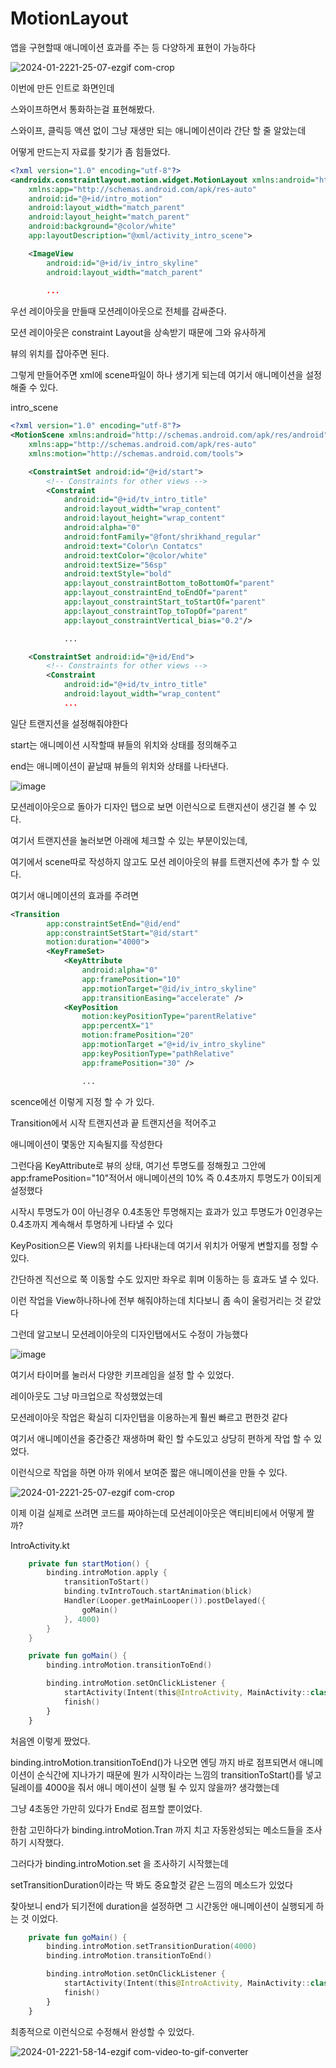 MotionLayout
=

앱을 구현할때 애니메이션 효과를 주는 등 다양하게 표현이 가능하다

![2024-01-2221-25-07-ezgif com-crop](https://github.com/nbCampGroup-2-24-01-15/ColorContacts/assets/116724657/f578a28b-b5ea-4955-8e53-ad6711376cca)

이번에 만든 인트로 화면인데

스와이프하면서 통화하는걸 표현해봤다.

스와이프, 클릭등 액션 없이 그냥 재생만 되는 애니메이션이라 간단 할 줄 알았는데

어떻게 만드는지 자료를 찾기가 좀 힘들었다.

```xml
<?xml version="1.0" encoding="utf-8"?>
<androidx.constraintlayout.motion.widget.MotionLayout xmlns:android="http://schemas.android.com/apk/res/android"
    xmlns:app="http://schemas.android.com/apk/res-auto"
    android:id="@+id/intro_motion"
    android:layout_width="match_parent"
    android:layout_height="match_parent"
    android:background="@color/white"
    app:layoutDescription="@xml/activity_intro_scene">

    <ImageView
        android:id="@+id/iv_intro_skyline"
        android:layout_width="match_parent"
        
        ...
```

우선 레이아웃을 만들때 모션레이아웃으로 전체를 감싸준다.

모션 레이아웃은 constraint Layout을 상속받기 때문에 그와 유사하게

뷰의 위치를 잡아주면 된다.

그렇게 만들어주면 xml에 scene파일이 하나 생기게 되는데 여기서 애니메이션을 설정해줄 수 있다.

intro_scene

```xml
<?xml version="1.0" encoding="utf-8"?>
<MotionScene xmlns:android="http://schemas.android.com/apk/res/android"
    xmlns:app="http://schemas.android.com/apk/res-auto"
    xmlns:motion="http://schemas.android.com/tools">

    <ConstraintSet android:id="@+id/start">
        <!-- Constraints for other views -->
        <Constraint
            android:id="@+id/tv_intro_title"
            android:layout_width="wrap_content"
            android:layout_height="wrap_content"
            android:alpha="0"
            android:fontFamily="@font/shrikhand_regular"
            android:text="Color\n Contatcs"
            android:textColor="@color/white"
            android:textSize="56sp"
            android:textStyle="bold"
            app:layout_constraintBottom_toBottomOf="parent"
            app:layout_constraintEnd_toEndOf="parent"
            app:layout_constraintStart_toStartOf="parent"
            app:layout_constraintTop_toTopOf="parent"
            app:layout_constraintVertical_bias="0.2"/>

            ...

    <ConstraintSet android:id="@+id/End">
        <!-- Constraints for other views -->
        <Constraint
            android:id="@+id/tv_intro_title"
            android:layout_width="wrap_content"
            ...
```
일단 트랜지션을 설정해줘야한다

start는 애니메이션 시작할때 뷰들의 위치와 상태를 정의해주고

end는 애니메이션이 끝날때 뷰들의 위치와 상태를 나타낸다.


![image](https://github.com/nbCampGroup-2-24-01-15/ColorContacts/assets/116724657/e3fa13a9-4ed7-4acb-a540-fc818f309154)

모션레이아웃으로 돌아가 디자인 탭으로 보면 이런식으로 트랜지션이 생긴걸 볼 수 있다.

여기서 트랜지션을 눌러보면 아래에 체크할 수 있는 부분이있는데,

여기에서 scene따로 작성하지 않고도 모션 레이아웃의 뷰를 트랜지션에 추가 할 수 있다.

여기서 애니메이션의 효과를 주려면

```xml
<Transition
        app:constraintSetEnd="@id/end"
        app:constraintSetStart="@id/start"
        motion:duration="4000">
        <KeyFrameSet>
            <KeyAttribute
                android:alpha="0"
                app:framePosition="10"
                app:motionTarget="@id/iv_intro_skyline"
                app:transitionEasing="accelerate" />
            <KeyPosition
                motion:keyPositionType="parentRelative"
                app:percentX="1"
                motion:framePosition="20"
                app:motionTarget ="@+id/iv_intro_skyline"
                app:keyPositionType="pathRelative"
                app:framePosition="30" />

                ...
```

scence에선 이렇게 지정 할 수 가 있다.

Transition에서 시작 트랜지션과 끝 트랜지션을 적어주고

애니메이션이 몇동안 지속될지를 작성한다

그런다음 KeyAttribute로 뷰의 상태, 여기선 투명도를 정해줬고 그안에 app:framePosition="10"적어서 애니메이션의 10% 즉 0.4초까지 투명도가 0이되게 설정했다

시작시 투명도가 0이 아닌경우 0.4초동안 투명해지는 효과가 있고 투명도가 0인경우는 0.4초까지 계속해서 투명하게 나타낼 수 있다

KeyPosition으론 View의 위치를 나타내는데 여기서 위치가 어떻게 변할지를 정할 수 있다.

간단하겐 직선으로 쭉 이동할 수도 있지만 좌우로 휘며 이동하는 등 효과도 낼 수 있다.

이런 작업을 View하나하나에 전부 해줘야하는데 치다보니 좀 속이 울렁거리는 것 같았다

그런데 알고보니 모션레이아웃의 디자인탭에서도 수정이 가능했다

![image](https://github.com/nbCampGroup-2-24-01-15/ColorContacts/assets/116724657/6f9bd927-a5a3-41ca-8440-9bcfa2c83c0c)

여기서 타이머를 눌러서 다양한 키프레임을 설정 할 수 있었다.

레이아웃도 그냥 마크업으로 작성했었는데

모션레이아웃 작업은 확실히 디자인탭을 이용하는게 훨씬 빠르고 편한것 같다

여기서 애니메이션을 중간중간 재생하며 확인 할 수도있고 상당히 편하게 작업 할 수 있었다.

이런식으로 작업을 하면 아까 위에서 보여준 짧은 애니메이션을 만들 수 있다.

![2024-01-2221-25-07-ezgif com-crop](https://github.com/nbCampGroup-2-24-01-15/ColorContacts/assets/116724657/f578a28b-b5ea-4955-8e53-ad6711376cca)

이제 이걸 실제로 쓰려면 코드를 짜야하는데 모션레이아웃은 액티비티에서 어떻게 짤까?

IntroActivity.kt

```kotlin
    private fun startMotion() {
        binding.introMotion.apply {
            transitionToStart()
            binding.tvIntroTouch.startAnimation(blick)
            Handler(Looper.getMainLooper()).postDelayed({
                goMain()
            }, 4000)
        }
    }

    private fun goMain() {
        binding.introMotion.transitionToEnd()

        binding.introMotion.setOnClickListener {
            startActivity(Intent(this@IntroActivity, MainActivity::class.java))
            finish()
        }
    }

```

처음엔 이렇게 짰었다.

binding.introMotion.transitionToEnd()가 나오면 엔딩 까지 바로 점프되면서 애니메이션이 순식간에 지나가기 때문에 뭔가 시작이라는 느낌의 transitionToStart()를 넣고 딜레이를 4000을 줘서 애니 메이션이 실행 될 수 있지 않을까? 생각했는데

그냥 4초동안 가만히 있다가 End로 점프할 뿐이었다.

한참 고민하다가 binding.introMotion.Tran 까지 치고 자동완성되는 메소드들을 조사하기 시작했다.

그러다가 binding.introMotion.set 을 조사하기 시작했는데

setTransitionDuration이라는 딱 봐도 중요할것 같은 느낌의 메소드가 있었다

찾아보니 end가 되기전에 duration을 설정하면 그 시간동안 애니메이션이 실행되게 하는 것 이었다.

```kotlin
    private fun goMain() {
        binding.introMotion.setTransitionDuration(4000)
        binding.introMotion.transitionToEnd()

        binding.introMotion.setOnClickListener {
            startActivity(Intent(this@IntroActivity, MainActivity::class.java))
            finish()
        }
    }
```

최종적으로 이런식으로 수정해서 완성할 수 있었다.

![2024-01-2221-58-14-ezgif com-video-to-gif-converter](https://github.com/nbCampGroup-2-24-01-15/ColorContacts/assets/116724657/eb12674a-eb52-4427-b530-d3da88f91a7d)
